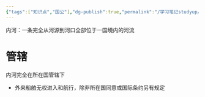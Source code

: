 ```yaml
---
{"tags":["知识点","国公"],"dg-publish":true,"permalink":"/学习笔记studyup/国际公法/内河/","dgPassFrontmatter":true,"created":"2024-11-08T15:56:51.527+08:00","updated":"2024-11-08T15:58:10.717+08:00"}
---
```


内河：一条完全从河源到河口全部位于一国境内的河流
# 管辖
内河完全在所在国管辖下
- 外来船舶无权进入和航行，除非所在国同意或国际条约另有规定